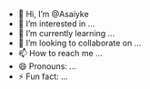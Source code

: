 - 👋 Hi, I’m @Asaiyke
- 👀 I’m interested in ...
- 🌱 I’m currently learning ...
- 💞️ I’m looking to collaborate on ...
- 📫 How to reach me ...
- 😄 Pronouns: ...
- ⚡ Fun fact: ...

<!---
Asaiyke/Asaiyke is a ✨ special ✨ repository because its `README.md` (this file) appears on your GitHub profile.
You can click the Preview link to take a look at your changes.
--->
